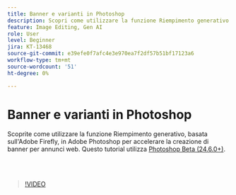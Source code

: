 ```yaml
---
title: Banner e varianti in Photoshop
description: Scopri come utilizzare la funzione Riempimento generativo per accelerare la creazione di banner per annunci web
feature: Image Editing, Gen AI
role: User
level: Beginner
jira: KT-13468
source-git-commit: e39efe0f7afc4e3e970ea7f2df57b51bf17123a6
workflow-type: tm+mt
source-wordcount: '51'
ht-degree: 0%

---
```


# Banner e varianti in Photoshop

Scoprite come utilizzare la funzione Riempimento generativo, basata sull&#39;Adobe Firefly, in Adobe Photoshop per accelerare la creazione di banner per annunci web. Questo tutorial utilizza [Photoshop Beta (24.6.0+)](https://helpx.adobe.com/x-productkb/global/creative-cloud-beta.html).

<br> 

>[!VIDEO](https://video.tv.adobe.com/v/3420791?quality=12&learn=on&hidetitle=true)
